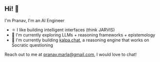 ## Hi! 👋

I'm Pranav, I'm an AI Engineer

- ⚛️ I like building intelligent interfaces (think JARVIS)
- 🔭 I'm currently exploring LLMs + reasoning frameworks + epistemology 
- 🌱 I'm currently building [kalpa.chat](https://kalpa.chat), a reasoning engine that works on Socratic questioning


 
Reach out to me at pranav.marla@gmail.com, I would love to chat!
  

<!--
**marlaman/marlaman** is a ✨ _special_ ✨ repository because its `README.md` (this file) appears on your GitHub profile.

Here are some ideas to get you started:

- 🔭 I’m currently working on ...
- 🌱 I’m currently learning ...
- 👯 I’m looking to collaborate on ...
- 🤔 I’m looking for help with ...
- 💬 Ask me about ...
- 📫 How to reach me: ...
- 😄 Pronouns: ...
- ⚡ Fun fact: ...
-->
